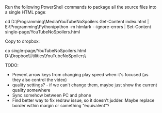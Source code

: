 Run the following PowerShell commands to package all the source files into a single HTML page:

cd D:\Programming\Media\YouTubeNoSpoilers
Get-Content index.html | E:\Programming\Python\python -m htmlark --ignore-errors | Set-Content single-page/YouTubeNoSpoilers.html

Copy to dropbox:

cp single-page/YouTubeNoSpoilers.html D:\Dropbox\Utilities\YouTubeNoSpoilers\


TODO:

* Prevent arrow keys from changing play speed when it's focused (as they also control the video)
* quality settings? - if we can't change them, maybe just show the current quality somewhere
* Sync somehow between PC and phone
* Find better way to fix redraw issue, so it doesn't judder. Maybe replace border within margin or something "equivalent"?
